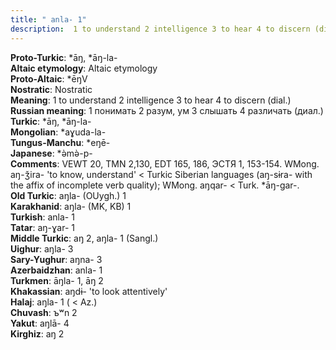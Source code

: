 ```yaml
---
title: " anla- 1"
description:  1 to understand 2 intelligence 3 to hear 4 to discern (dial.)
---
```


<strong>Proto-Turkic</strong>:  *āŋ, *āŋ-la-<br>
<strong>Altaic etymology</strong>:  Altaic etymology<br>
<strong> Proto-Altaic</strong>:  *ēŋV<br>
<strong>Nostratic</strong>:  Nostratic<br>
<strong>Meaning</strong>:  1 to understand 2 intelligence 3 to hear 4 to discern (dial.)<br>
<strong>Russian meaning</strong>:  1 понимать 2 разум, ум 3 слышать 4 различать (диал.)<br>
<strong>Turkic</strong>:  *āŋ, *āŋ-la-<br>
<strong>Mongolian</strong>:  *aɣuda-la-<br>
<strong>Tungus-Manchu</strong>:  *eŋē-<br>
<strong>Japanese</strong>:  *ǝ̀mǝ̀-p-<br>
<strong>Comments</strong>:  VEWT 20, TMN 2,130, EDT 165, 186, ЭСТЯ 1, 153-154. WMong. aŋ-ǯira- 'to know, understand' < Turkic Siberian languages (aŋ-sɨra- with the affix of incomplete verb quality); WMong. aŋqar- < Turk. *āŋ-gar-.<br>
<strong>Old Turkic</strong>:  aŋla- (OUygh.) 1<br>
<strong>Karakhanid</strong>:  aŋla- (MK, KB) 1<br>
<strong>Turkish</strong>:  anla- 1<br>
<strong>Tatar</strong>:  aŋ-ɣar- 1<br>
<strong>Middle Turkic</strong>:  aŋ 2, aŋla- 1 (Sangl.)<br>
<strong>Uighur</strong>:  aŋla- 3<br>
<strong>Sary-Yughur</strong>:  aŋna- 3<br>
<strong>Azerbaidzhan</strong>:  anla- 1<br>
<strong>Turkmen</strong>:  āŋla- 1, āŋ 2<br>
<strong>Khakassian</strong>:  aŋdɨ- 'to look attentively'<br>
<strong>Halaj</strong>:  aŋla- 1 ( < Az.)<br>
<strong>Chuvash</strong>:  ъʷn 2<br>
<strong>Yakut</strong>:  aŋlā- 4<br>
<strong>Kirghiz</strong>:  aŋ 2<br>


